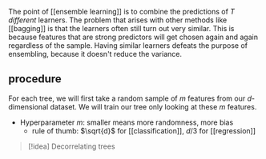The point of [[ensemble learning]] is to combine the predictions of $T$ *different* learners. The problem that arises with other methods like [[bagging]] is that the learners often still turn out very similar. This is because features that are strong predictors will get chosen again and again regardless of the sample. Having similar learners defeats the purpose of ensembling, because it doesn't reduce the variance.

## procedure
For each tree, we will first take a random sample of $m$ features from our $d$-dimensional dataset. We will train our tree only looking at these $m$ features.
- Hyperparameter $m$: smaller means more randomness, more bias
	- rule of thumb: $\sqrt{d}$ for [[classification]], $d/3$ for [[regression]]
>[!idea] Decorrelating trees
>